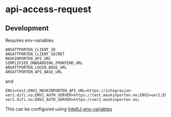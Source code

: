 # api-access-request

## Development

Requires env-variables 
```
ANSATTPORTEN_CLIENT_ID
ANSATTPORTEN_CLIENT_SECRET
MASKINPORTEN_API_URL
SIMPLIFIED_ONBOARDING_FRONTEND_URL
ANSATTPORTEN_LOGIN_BASE_URL
ANSATTPORTEN_API_BASE_URL
```

and 
```
ENV1=test;ENV1_MASKINPORTEN_API_URL=https://integrasjon-ver2.difi.no;ENV1_AUTH_SERVER=https://test.maskinporten.no;ENV2=ver2;ENV2_MASKINPORTEN_API_URL=https://integrasjon-ver2.difi.no;ENV2_AUTH_SERVER=https://ver2.maskinporten.no;
```

This can be configured using [IntelliJ-env-variables](https://www.jetbrains.com/help/objc/add-environment-variables-and-program-arguments.html#add-environment-variables)